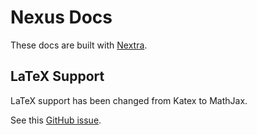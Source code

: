 # Nexus Docs

These docs are built with [Nextra](https://nextra.site/).

## LaTeX Support

LaTeX support has been changed from Katex to MathJax.

See this [GitHub issue](https://github.com/shuding/nextra/pull/2440).
